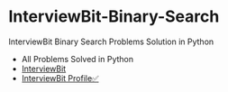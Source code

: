 # InterviewBit-Binary-Search
InterviewBit Binary Search Problems Solution in Python 
<ul>
<li>All Problems Solved in Python</li>
<li><a href="https://www.interviewbit.com/practice/" target="_blank">InterviewBit</a></li>
<li><a href="https://www.interviewbit.com/practice/" target="_blank">InterviewBit Profile✅</a></li>

</ul>
